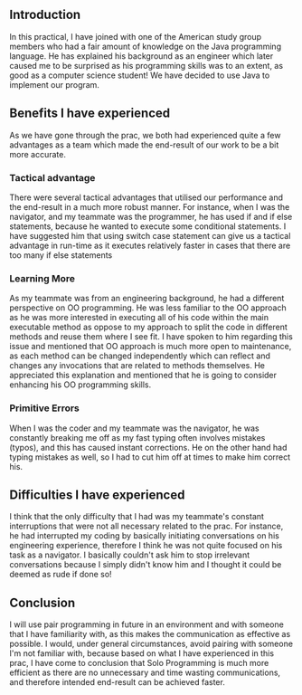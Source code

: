 <h2>Introduction</h2>
In this practical, I have joined with one of the American study group members who had a fair amount of knowledge on the Java programming language. He has explained his background as an engineer which later caused me to be surprised as his programming skills was to an extent, as good as a computer science student! We have decided to use Java to implement our program. 
<h2>Benefits I have experienced</h2>
As we have gone through the prac, we both had experienced quite a few advantages as a team which made the end-result of our work to be a bit more accurate.
<h3>Tactical advantage</h3> 
There were several tactical advantages that utilised our performance and the end-result in a much more robust manner. For instance, when I was the navigator, and my teammate was the programmer, he has used if and if else statements, because he wanted to execute some conditional statements. I have suggested him that using switch case statement can give us a tactical advantage in run-time as it executes relatively faster in cases that there are too many if else statements 
<h3>Learning More</h3> 
As my teammate was from an engineering background, he had a different perspective on OO programming. He was less familiar to the OO approach as he was more interested in executing all of his code within the main executable method as oppose to my approach to split the code in different methods and reuse them where I see fit. I have spoken to him regarding this issue and mentioned that OO approach is much more open to maintenance, as each method can be changed independently which can reflect and changes any invocations that are related to methods themselves. He appreciated this explanation and mentioned that he is going to consider enhancing his OO programming skills.
<h3>Primitive Errors</h3>
When I was the coder and my teammate was the navigator, he was constantly breaking me off as my fast typing often involves mistakes (typos), and this has caused instant corrections. He on the other hand had typing mistakes as well, so I had to cut him off at times to make him correct his.
   
<h2>Difficulties I have experienced</h2>
I think that the only difficulty that I had was my teammate's constant interruptions that were not all necessary related to the prac. For instance, he had interrupted my coding by basically initiating conversations on his engineering experience, therefore I think he was not quite focused on his task as a navigator. I basically couldn't ask him to stop irrelevant conversations because I simply didn't know him and I thought it could be deemed as rude if done so!
<h2>Conclusion</h2>
I will use pair programming in future in an environment and with someone that I have familiarity with, as this makes the communication as effective as possible. I would, under general circumstances, avoid pairing with someone I'm not familiar with, because based on what I have experienced in this prac, I have come to conclusion that Solo Programming is much more efficient as there are no unnecessary and time wasting communications, and therefore intended end-result can be achieved faster.
